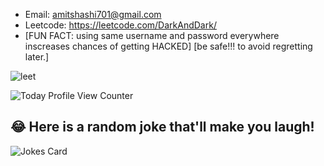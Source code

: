 
- Email: amitshashi701@gmail.com
- Leetcode: https://leetcode.com/DarkAndDark/ 
- [FUN FACT: using same username and password everywhere inscreases chances of getting HACKED]
[be safe!!! to avoid regretting later.]


![leet](https://user-images.githubusercontent.com/73923245/232561950-c41b7cf0-c1c0-4ce4-9228-7bde81b19434.JPG)



![ Today Profile View Counter](https://komarev.com/ghpvc/?username=AmitShashi)



## 😂 Here is a random joke that'll make you laugh!
![Jokes Card](https://readme-jokes.vercel.app/api)


